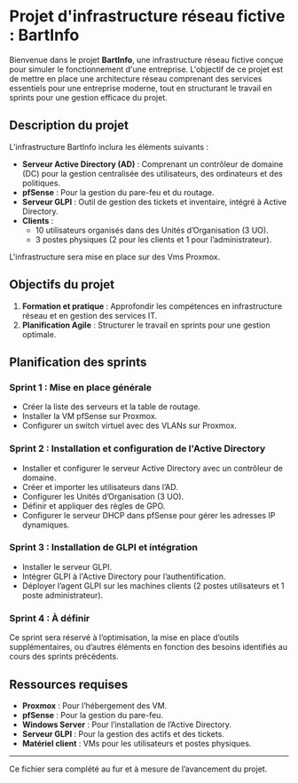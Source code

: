 # Projet d'infrastructure réseau fictive : BartInfo

Bienvenue dans le projet **BartInfo**, une infrastructure réseau fictive conçue pour simuler le fonctionnement d'une entreprise. L'objectif de ce projet est de mettre en place une architecture réseau comprenant des services essentiels pour une entreprise moderne, tout en structurant le travail en sprints pour une gestion efficace du projet.

## Description du projet

L’infrastructure BartInfo inclura les éléments suivants :

- **Serveur Active Directory (AD)** : Comprenant un contrôleur de domaine (DC) pour la gestion centralisée des utilisateurs, des ordinateurs et des politiques.
- **pfSense** : Pour la gestion du pare-feu et du routage.
- **Serveur GLPI** : Outil de gestion des tickets et inventaire, intégré à Active Directory.
- **Clients** :
  - 10 utilisateurs organisés dans des Unités d’Organisation (3 UO).
  - 3 postes physiques (2 pour les clients et 1 pour l’administrateur).


L'infrastructure sera mise en place sur des Vms Proxmox.

## Objectifs du projet

1. **Formation et pratique** : Approfondir les compétences en infrastructure réseau et en gestion des services IT.
2. **Planification Agile** : Structurer le travail en sprints pour une gestion optimale.

## Planification des sprints

### Sprint 1 : Mise en place générale
- Créer la liste des serveurs et la table de routage.
- Installer la VM pfSense sur Proxmox.
- Configurer un switch virtuel avec des VLANs sur Proxmox.

### Sprint 2 : Installation et configuration de l'Active Directory
- Installer et configurer le serveur Active Directory avec un contrôleur de domaine.
- Créer et importer les utilisateurs dans l’AD.
- Configurer les Unités d’Organisation (3 UO).
- Définir et appliquer des règles de GPO.
- Configurer le serveur DHCP dans pfSense pour gérer les adresses IP dynamiques.

### Sprint 3 : Installation de GLPI et intégration
- Installer le serveur GLPI.
- Intégrer GLPI à l'Active Directory pour l’authentification.
- Déployer l’agent GLPI sur les machines clients (2 postes utilisateurs et 1 poste administrateur).

### Sprint 4 : À définir
Ce sprint sera réservé à l’optimisation, la mise en place d’outils supplémentaires, ou d’autres éléments en fonction des besoins identifiés au cours des sprints précédents.

## Ressources requises

- **Proxmox** : Pour l’hébergement des VM.
- **pfSense** : Pour la gestion du pare-feu.
- **Windows Server** : Pour l’installation de l’Active Directory.
- **Serveur GLPI** : Pour la gestion des actifs et des tickets.
- **Matériel client** : VMs pour les utilisateurs et postes physiques.

---
Ce fichier sera complété au fur et à mesure de l’avancement du projet. 
